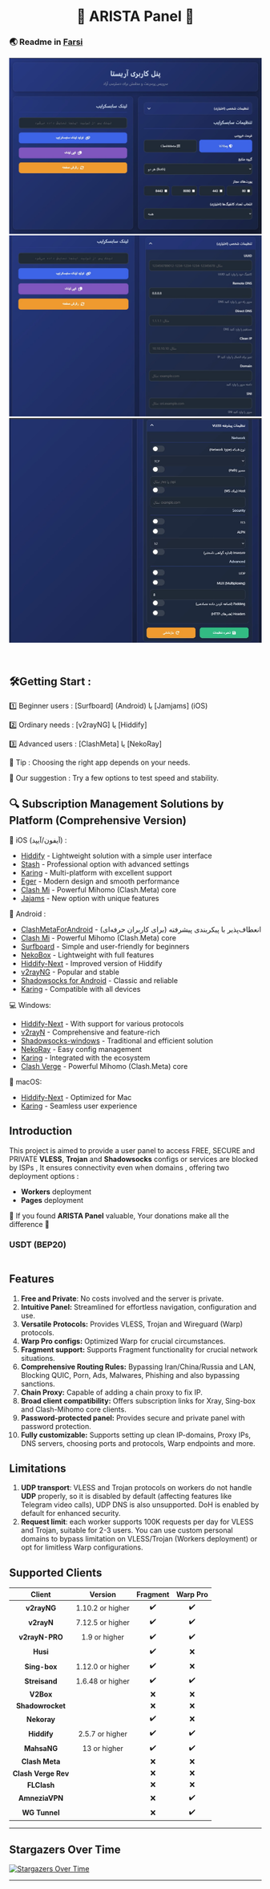 <h1 align="center">🚀 ARISTA Panel 🚀</h1>

### 🌏 Readme in [Farsi](README_FA.md)

<p align="center">
  <img src="docs/assets/images/panel-overview.jpg">
  <img src="docs/assets/images/panel-overview1.jpg">
  <img src="docs/assets/images/panel-overview2.jpg">
</p>
<br>


## 🛠️Getting Start :  

1️⃣ Beginner users : [Surfboard] (Android) یا [Jamjams] (iOS)  

2️⃣ Ordinary needs : [v2rayNG] یا [Hiddify]  

3️⃣ Advanced users : [ClashMeta] یا [NekoRay]


🔹 Tip : Choosing the right app depends on your needs.

🔹 Our suggestion : Try a few options to test speed and stability.
##


##

## 🔍 Subscription Management Solutions by Platform (Comprehensive Version)  

🍎 iOS (آیفون/آیپد) :  
- [Hiddify](https://apps.apple.com/app/hiddify) - Lightweight solution with a simple user interface
- [Stash](https://apps.apple.com/app/stash) - Professional option with advanced settings  
- [Karing](https://apps.apple.com/app/karing) - Multi-platform with excellent support 
- [Eger](https://apps.apple.com/app/egern) - Modern design and smooth performance  
- [Clash Mi](https://apps.apple.com/ru/app/clash-mi/id6744321968) - Powerful Mihomo (Clash.Meta) core
- [Jajams](https://apps.apple.com/app/jamjams) - New option with unique features  

🤖 Android :  
- [ClashMetaForAndroid](https://github.com/MetaCubeX/ClashMetaForAndroid) - انعطاف‌پذیر با پیکربندی پیشرفته (برای کاربران حرفه‌ای)
- [Clash Mi](https://github.com/KaringX/karing/releases) - Powerful Mihomo (Clash.Meta) core
- [Surfboard](https://t.me/surfboardnews) - Simple and user-friendly for beginners  
- [NekoBox](https://github.com/MatsuriDayo/NekoBoxForAndroid) - Lightweight with full features  
- [Hiddify-Next](https://github.com/hiddify/hiddify-next) - Improved version of Hiddify  
- [v2rayNG](https://github.com/2dust/v2rayNG) - Popular and stable  
- [Shadowsocks for Android](https://github.com/shadowsocks/shadowsocks-android) - Classic and reliable  
- [Karing](https://github.com/KaringX/karing/releases/) - Compatible with all devices  

💻 Windows:  
- [Hiddify-Next](https://github.com/hiddify/hiddify-next/releases) - With support for various protocols  
- [v2rayN](https://github.com/2dust/v2rayN) - Comprehensive and feature-rich  
- [Shadowsocks-windows](https://github.com/shadowsocks/shadowsocks-windows) - Traditional and efficient solution  
- [NekoRay](https://github.com/MatsuriDayo/nekoray) - Easy config management  
- [Karing](https://karing.app/download) - Integrated with the ecosystem  
- [Clash Verge](https://github.com/clash-verge-rev/clash-verge-rev/releases) - Powerful Mihomo (Clash.Meta) core

🍏 macOS:  
- [Hiddify-Next](https://github.com/hiddify/hiddify-next/releases) - Optimized for Mac  
- [Karing](https://karing.app/download) - Seamless user experience  

##

## Introduction

This project is aimed to provide a user panel to access FREE, SECURE and PRIVATE **VLESS**, **Trojan** and **Shadowsocks** configs or services are blocked by ISPs , It ensures connectivity even when domains , offering two deployment options :

- **Workers** deployment
- **Pages** deployment

🌟 If you found **ARISTA Panel** valuable, Your donations make all the difference 🌟

### USDT (BEP20)

```text

```

## Features

1. **Free and Private**: No costs involved and the server is private.
2. **Intuitive Panel:** Streamlined for effortless navigation, configuration and use.
3. **Versatile Protocols:** Provides VLESS, Trojan and Wireguard (Warp) protocols.
4. **Warp Pro configs:** Optimized Warp for crucial circumstances.
5. **Fragment support:** Supports Fragment functionality for crucial network situations.
6. **Comprehensive Routing Rules:** Bypassing Iran/China/Russia and LAN, Blocking QUIC, Porn, Ads, Malwares, Phishing and also bypassing sanctions.
7. **Chain Proxy:** Capable of adding a chain proxy to fix IP.
8. **Broad client compatibility:** Offers subscription links for Xray, Sing-box and Clash-Mihomo core clients.
9. **Password-protected panel:** Provides secure and private panel with password protection.
10. **Fully customizable:** Supports setting up clean IP-domains, Proxy IPs, DNS servers, choosing ports and protocols, Warp endpoints and more.

## Limitations

1. **UDP transport**: VLESS and Trojan protocols on workers do not handle **UDP** properly, so it is disabled by default (affecting features like Telegram video calls), UDP DNS is also unsupported. DoH is enabled by default for enhanced security.
2. **Request limit**: each worker supports 100K requests per day for VLESS and Trojan, suitable for 2-3 users. You can use custom personal domains to bypass limitation on VLESS/Trojan (Workers deployment) or opt for limitless Warp configurations.



## Supported Clients

|       Client        |     Version      |      Fragment      |      Warp Pro      |
| :-----------------: | :--------------: | :----------------: | :----------------: |
|     **v2rayNG**     | 1.10.2 or higher | :heavy_check_mark: | :heavy_check_mark: |
|     **v2rayN**      | 7.12.5 or higher | :heavy_check_mark: | :heavy_check_mark: |
|   **v2rayN-PRO**    |  1.9 or higher   | :heavy_check_mark: | :heavy_check_mark: |
|      **Husi**       |                  | :heavy_check_mark: |        :x:         |
|    **Sing-box**     | 1.12.0 or higher | :heavy_check_mark: |        :x:         |
|    **Streisand**    | 1.6.48 or higher | :heavy_check_mark: | :heavy_check_mark: |
|      **V2Box**      |                  |        :x:         |        :x:         |
|  **Shadowrocket**   |                  |        :x:         |        :x:         |
|     **Nekoray**     |                  | :heavy_check_mark: |        :x:         |
|     **Hiddify**     | 2.5.7 or higher  | :heavy_check_mark: | :heavy_check_mark: |
|     **MahsaNG**     |   13 or higher   | :heavy_check_mark: | :heavy_check_mark: |
|   **Clash Meta**    |                  |        :x:         |        :x:         |
| **Clash Verge Rev** |                  |        :x:         |        :x:         |
|     **FLClash**     |                  |        :x:         |        :x:         |
|   **AmneziaVPN**    |                  |        :x:         | :heavy_check_mark: |
|    **WG Tunnel**    |                  |        :x:         | :heavy_check_mark: |

---

## Stargazers Over Time

[![Stargazers Over Time](https://starchart.cc/bia-pain-bache/BPB-Worker-Panel.svg?variant=adaptive)](https://starchart.cc/)

---
